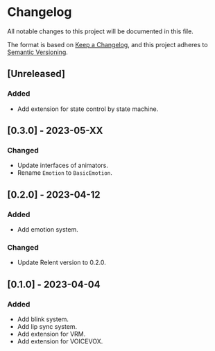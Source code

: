 # Changelog

All notable changes to this project will be documented in this file.

The format is based on [Keep a Changelog](https://keepachangelog.com/en/1.0.0/),
and this project adheres to [Semantic Versioning](https://semver.org/spec/v2.0.0.html).

## [Unreleased]

### Added

- Add extension for state control by state machine.

## [0.3.0] - 2023-05-XX

### Changed

- Update interfaces of animators.
- Rename `Emotion` to `BasicEmotion`.

## [0.2.0] - 2023-04-12

### Added

- Add emotion system.

### Changed

- Update Relent version to 0.2.0.

## [0.1.0] - 2023-04-04

### Added

- Add blink system.
- Add lip sync system.
- Add extension for VRM.
- Add extension for VOICEVOX.